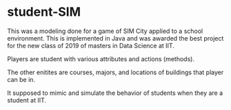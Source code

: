 # student-SIM

This was a modeling done for a game of SIM City applied to a school environment. This is implemented in Java and was awarded the best project for the new class of 2019 of masters in Data Science at IIT.

Players are student with various attributes and actions (methods). 

The other enitites are courses, majors, and locations of buildings that player can be in.

It supposed to mimic and simulate the behavior of students when they are a student at IIT.
